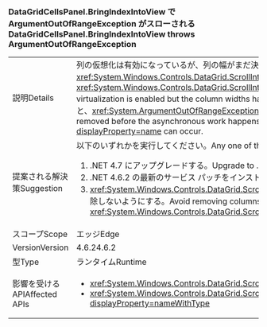 ### <a name="datagridcellspanelbringindexintoview-throws-argumentoutofrangeexception"></a><span data-ttu-id="3c8ec-101">DataGridCellsPanel.BringIndexIntoView で ArgumentOutOfRangeException がスローされる</span><span class="sxs-lookup"><span data-stu-id="3c8ec-101">DataGridCellsPanel.BringIndexIntoView throws ArgumentOutOfRangeException</span></span>

|   |   |
|---|---|
|<span data-ttu-id="3c8ec-102">説明</span><span class="sxs-lookup"><span data-stu-id="3c8ec-102">Details</span></span>|<span data-ttu-id="3c8ec-103">列の仮想化は有効になっているが、列の幅がまだ決定されていない場合、<xref:System.Windows.Controls.DataGrid.ScrollIntoView(System.Object)> は非同期で動作します。</span><span class="sxs-lookup"><span data-stu-id="3c8ec-103"><xref:System.Windows.Controls.DataGrid.ScrollIntoView(System.Object)> will work asynchronously when column virtualization is enabled but the column widths have not yet been determined.</span></span>  <span data-ttu-id="3c8ec-104">非同期動作が発生する前に列が削除されると、<xref:System.ArgumentOutOfRangeException?displayProperty=name> が発生する場合があります。</span><span class="sxs-lookup"><span data-stu-id="3c8ec-104">If columns are removed before the asynchronous work happens, an <xref:System.ArgumentOutOfRangeException?displayProperty=name> can occur.</span></span>|
|<span data-ttu-id="3c8ec-105">提案される解決策</span><span class="sxs-lookup"><span data-stu-id="3c8ec-105">Suggestion</span></span>|<span data-ttu-id="3c8ec-106">以下のいずれかを実行してください。</span><span class="sxs-lookup"><span data-stu-id="3c8ec-106">Any one of the following:</span></span><ol><li><span data-ttu-id="3c8ec-107">.NET 4.7 にアップグレードする。</span><span class="sxs-lookup"><span data-stu-id="3c8ec-107">Upgrade to .NET 4.7.</span></span></li><li><span data-ttu-id="3c8ec-108">.NET 4.6.2 の最新のサービス パッチをインストールする。</span><span class="sxs-lookup"><span data-stu-id="3c8ec-108">Install the latest servicing patch for .NET 4.6.2.</span></span></li><li><span data-ttu-id="3c8ec-109"><xref:System.Windows.Controls.DataGrid.ScrollIntoView(System.Object)> に対する非同期応答が完了するまでは列を削除しないようにする。</span><span class="sxs-lookup"><span data-stu-id="3c8ec-109">Avoid removing columns until the asynchronous response to <xref:System.Windows.Controls.DataGrid.ScrollIntoView(System.Object)> has completed.</span></span></li></ol>|
|<span data-ttu-id="3c8ec-110">スコープ</span><span class="sxs-lookup"><span data-stu-id="3c8ec-110">Scope</span></span>|<span data-ttu-id="3c8ec-111">エッジ</span><span class="sxs-lookup"><span data-stu-id="3c8ec-111">Edge</span></span>|
|<span data-ttu-id="3c8ec-112">Version</span><span class="sxs-lookup"><span data-stu-id="3c8ec-112">Version</span></span>|<span data-ttu-id="3c8ec-113">4.6.2</span><span class="sxs-lookup"><span data-stu-id="3c8ec-113">4.6.2</span></span>|
|<span data-ttu-id="3c8ec-114">型</span><span class="sxs-lookup"><span data-stu-id="3c8ec-114">Type</span></span>|<span data-ttu-id="3c8ec-115">ランタイム</span><span class="sxs-lookup"><span data-stu-id="3c8ec-115">Runtime</span></span>|
|<span data-ttu-id="3c8ec-116">影響を受ける API</span><span class="sxs-lookup"><span data-stu-id="3c8ec-116">Affected APIs</span></span>|<ul><li><xref:System.Windows.Controls.DataGrid.ScrollIntoView(System.Object)?displayProperty=nameWithType></li><li><xref:System.Windows.Controls.DataGrid.ScrollIntoView(System.Object,System.Windows.Controls.DataGridColumn)?displayProperty=nameWithType></li></ul>|

